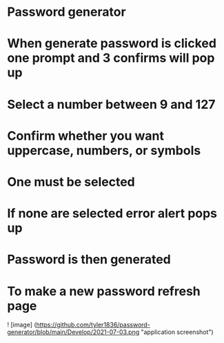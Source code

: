# Password generator
# When generate password is clicked one prompt and 3 confirms will pop up
# Select a number between 9 and 127
# Confirm whether you want uppercase, numbers, or symbols
# One must be selected
# If none are selected error alert pops up
# Password is then generated
# To make a new password refresh page
! [image] (https://github.com/tyler1836/password-generator/blob/main/Develop/2021-07-03.png "application screenshot")